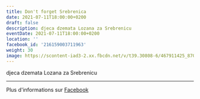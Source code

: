 ```yaml
---
title: Don't forget Srebrenica
date: 2021-07-11T18:00:00+0200
draft: false
description: djeca dzemata Lozana za Srebrenicu
eventDate: 2021-07-11T18:00:00+0200
location: ''
facebook_id: '216159003711963'
weight: 30
image: https://scontent-iad3-2.xx.fbcdn.net/v/t39.30808-6/467911425_8702124949883247_8451066247417132989_n.jpg?_nc_cat=103&ccb=1-7&_nc_sid=9e60e4&_nc_ohc=BtdDWCbi3woQ7kNvwFsY6vQ&_nc_oc=Adlh_78G_XwH2KkcBeU1q79U5oZgONVkA89yDv6FN7ruZNAzs8XAof5xhYbYrxye5Xk&_nc_zt=23&_nc_ht=scontent-iad3-2.xx&edm=ABTKTjYEAAAA&_nc_gid=2JAfE6_U9dsEGENbMWeTdQ&oh=00_AfRlGgkB91qpgdEZLA4dt7av80Rh6_M5umPH6GQzedoSyQ&oe=688F78D9
---
```


djeca dzemata Lozana za Srebrenicu

---

Plus d'informations sur [Facebook](https://facebook.com/events/216159003711963)